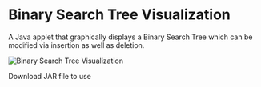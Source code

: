 # Binary Search Tree Visualization

 A Java applet that graphically displays a Binary Search Tree which can be modified via insertion as well as deletion.
 
![Binary Search Tree Visualization](https://user-images.githubusercontent.com/77930041/189550664-46d2d6ea-d758-47e8-ba07-47945b0cd3e5.png)

 Download JAR file to use
 
 

